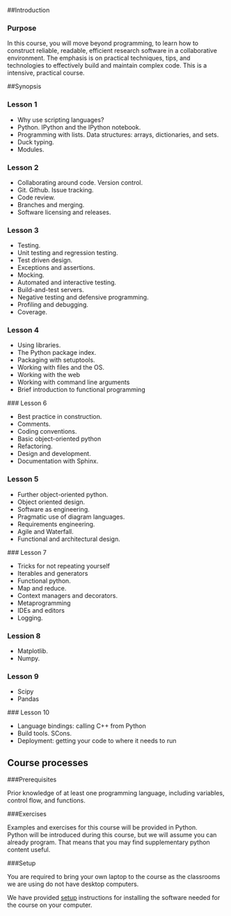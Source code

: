 ##Introduction

### Purpose

In this course, you will move beyond programming, to learn how to construct reliable, readable,
efficient research software in a collaborative environment. The emphasis is on practical techniques,
tips, and technologies to effectively build and maintain complex code.
This is a intensive, practical course.

##Synopsis

### Lesson 1

* Why use scripting languages? 
* Python. IPython and the IPython notebook.
* Programming with lists. Data structures: arrays, dictionaries, and sets. 
* Duck typing.
* Modules.

### Lesson 2

* Collaborating around code. Version control.
* Git. Github. Issue tracking.
* Code review.
* Branches and merging.
* Software licensing and releases.

### Lesson 3

* Testing.
* Unit testing and regression testing.
* Test driven design.
* Exceptions and assertions.
* Mocking.
* Automated and interactive testing.
* Build-and-test servers.
* Negative testing and defensive programming.
* Profiling and debugging.
* Coverage.

### Lesson 4

* Using libraries.
* The Python package index.
* Packaging with setuptools.
* Working with files and the OS.
* Working with the web
* Working with command line arguments
* Brief introduction to functional programming

### Lesson 6

* Best practice in construction.
* Comments.
* Coding conventions.
* Basic object-oriented python
* Refactoring.
* Design and development.
* Documentation with Sphinx.

### Lesson 5

* Further object-oriented python.
* Object oriented design.
* Software as engineering.
* Pragmatic use of diagram languages.
* Requirements engineering.
* Agile and Waterfall.
* Functional and architectural design.

### Lesson 7

* Tricks for not repeating yourself
* Iterables and generators
* Functional python.
* Map and reduce.
* Context managers and decorators.
* Metaprogramming
* IDEs and editors
* Logging.

### Lession 8

* Matplotlib.
* Numpy.

### Lesson 9

* Scipy
* Pandas

### Lesson 10

* Language bindings: calling C++ from Python
* Build tools. SCons.
* Deployment: getting your code to where it needs to run

## Course processes

###Prerequisites

Prior knowledge of at least one programming language, including variables, control flow, and functions.

###Exercises

Examples and exercises for this course will be provided in Python.  
Python will be introduced during this course, but we will assume you can already
program. That means that you may find supplementary python content useful.

###Setup

You are required to bring your own laptop to the course as the classrooms we are
 using do not have desktop computers.

We have provided [setup](installation) instructions for installing the software needed for the course on
your computer.
